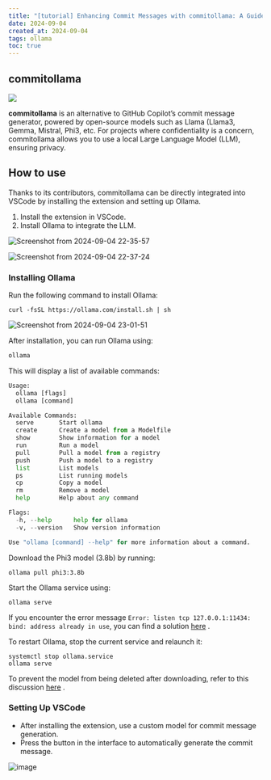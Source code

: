```yaml
---
title: "[tutorial] Enhancing Commit Messages with commitollama: A Guide for VSCode and Local LLM Integration"
date: 2024-09-04
created_at: 2024-09-04
tags: ollama
toc: true
---
```


## commitollama

<!-- more -->

![](https://commitollama.gallerycdn.vsassets.io/extensions/commitollama/commitollama/1.7.2/1723710671949/Microsoft.VisualStudio.Services.Icons.Default)

<!-- The commitollama is an alternative of github copilot commit generator which based on open source llama (llama3, gemma, mistral, phi3 etc). If your project is confidential, you can use local LLM to ensure privacy issue. -->

**commitollama** is an alternative to GitHub Copilot’s commit message generator, powered by open-source models such as Llama (Llama3, Gemma, Mistral, Phi3, etc. For projects where confidentiality is a concern, commitollama allows you to use a local Large Language Model (LLM), ensuring privacy.

## How to use

<!-- Thanks to the contributors, commitollama can be directly used by simply install the extension in vscode and ollama -->

Thanks to its contributors, commitollama can be directly integrated into VSCode by installing the extension and setting up Ollama.

1. Install the extension in VSCode.
1. Install Ollama to integrate the LLM.

![Screenshot from 2024-09-04 22-35-57](https://hackmd.io/_uploads/r1Vdxl8nR.png)

![Screenshot from 2024-09-04 22-37-24](https://hackmd.io/_uploads/Bk-6gx830.png)

### Installing Ollama

Run the following command to install Ollama:
```shell
curl -fsSL https://ollama.com/install.sh | sh
```

![Screenshot from 2024-09-04 23-01-51](https://hackmd.io/_uploads/rJwuUxIn0.png)

After installation, you can run Ollama using:
```python
ollama
```
This will display a list of available commands:
```python
Usage:
  ollama [flags]
  ollama [command]

Available Commands:
  serve       Start ollama
  create      Create a model from a Modelfile
  show        Show information for a model
  run         Run a model
  pull        Pull a model from a registry
  push        Push a model to a registry
  list        List models
  ps          List running models
  cp          Copy a model
  rm          Remove a model
  help        Help about any command

Flags:
  -h, --help      help for ollama
  -v, --version   Show version information

Use "ollama [command] --help" for more information about a command.
```

<!-- In this case, we will use `tavernari/git-commit-message` as our LLM model. This model is trained on Mistral0.3 . -->

Download the Phi3 model (3.8b) by running:

```shell
ollama pull phi3:3.8b
```

Start the Ollama service using:
```shell
ollama serve
```

<!-- If there a error message `Error: listen tcp 127.0.0.1:11434: bind: address already in use`. Which can be found at [there](https://github.com/ollama/ollama/issues/707) . You need to shutdown the ollama and restart it. -->


If you encounter the error message `Error: listen tcp 127.0.0.1:11434: bind: address already in use`, you can find a solution [here](https://github.com/ollama/ollama/issues/707) .

To restart Ollama, stop the current service and relaunch it:

```shell
systemctl stop ollama.service
ollama serve
```

To prevent the model from being deleted after downloading, refer to this discussion [here](https://github.com/ollama/ollama/issues/1493) .



### Setting Up VSCode

- After installing the extension, use a custom model for commit message generation.
- Press the button in the interface to automatically generate the commit message.

![image](https://hackmd.io/_uploads/HklK2W82C.png)

